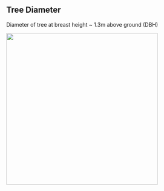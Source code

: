 ## Tree Diameter

Diameter of tree at breast height ~ 1.3m above ground (DBH)

<img style="width:400px" src="data/gtif/images/legends/VTT4.png"></img>
